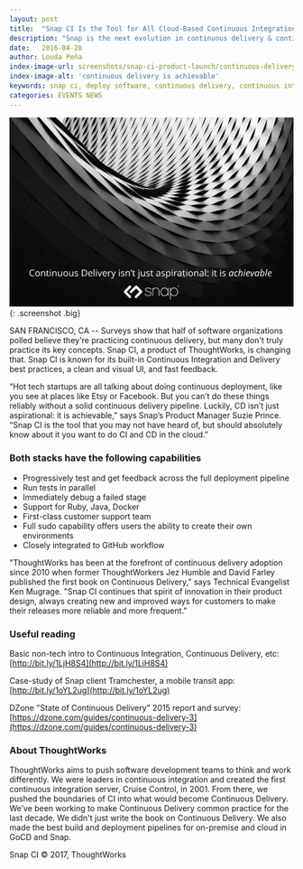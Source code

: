 ```yaml
---
layout: post
title:  "Snap CI Is the Tool for All Cloud-Based Continuous Integration and Continuous Delivery Needs"
description: "Snap is the next evolution in continuous delivery & continuous integration software from ThoughtWorks, with built-in expertise and best practices from well-known technology leaders."
date:   2016-04-28
author: Louda Peña
index-image-url: screenshots/snap-ci-product-launch/continuous-delivery-aspirational-achievable.jpg
index-image-alt: 'continuous delivery is achievable'
keywords: snap ci, deploy software, continuous delivery, continuous integration, ubuntu, docker, software delivery
categories: EVENTS NEWS
---
```


![continuous delivery is achievable](/assets/images/screenshots/snap-ci-product-launch/continuous-delivery-aspirational-achievable.jpg){: .screenshot .big}

SAN FRANCISCO, CA -- Surveys show that half of software organizations polled believe they're practicing continuous delivery, but many don't truly practice its key concepts. Snap CI, a product of ThoughtWorks, is changing that. Snap CI is known for its built-in Continuous Integration and Delivery best practices, a clean and visual UI, and fast feedback.

“Hot tech startups are all talking about doing continuous deployment, like you see at places like Etsy or Facebook. But you can’t do these things reliably without a solid continuous delivery pipeline. Luckily, CD isn’t just aspirational: it is achievable,” says Snap’s Product Manager Suzie Prince. “Snap CI is the tool that you may not have heard of, but should absolutely know about it you want to do CI and CD in the cloud.”

### Both stacks have the following capabilities

* Progressively test and get feedback across the full deployment pipeline
* Run tests in parallel
* Immediately debug a failed stage
* Support for Ruby, Java, Docker
* First-class customer support team
* Full sudo capability offers users the ability to create their own environments
* Closely integrated to GitHub workflow

"ThoughtWorks has been at the forefront of continuous delivery adoption since 2010 when former ThoughtWorkers Jez Humble and David Farley published the first book on Continuous Delivery," says Technical Evangelist Ken Mugrage. "Snap CI continues that spirit of innovation in their product design, always creating new and improved ways for customers to make their releases more reliable and more frequent."

### Useful reading

Basic non-tech intro to Continuous Integration, Continuous Delivery, etc: [http://bit.ly/1LjH8S4](http://bit.ly/1LjH8S4)

Case-study of Snap client Tramchester, a mobile transit app: [http://bit.ly/1oYL2ug](http://bit.ly/1oYL2ug)

DZone "State of Continuous Delivery" 2015 report and survey: [https://dzone.com/guides/continuous-delivery-3](https://dzone.com/guides/continuous-delivery-3)

### About ThoughtWorks

ThoughtWorks aims to push software development teams to think and work differently. We were leaders in continuous integration and created the first continuous integration server, Cruise Control, in 2001. From there, we pushed the boundaries of CI into what would become Continuous Delivery. We’ve been working to make Continuous Delivery common practice for the last decade. We didn't just write the book on Continuous Delivery. We also made the best build and deployment pipelines for on-premise and cloud in GoCD and Snap.

 
Snap CI © 2017, ThoughtWorks
